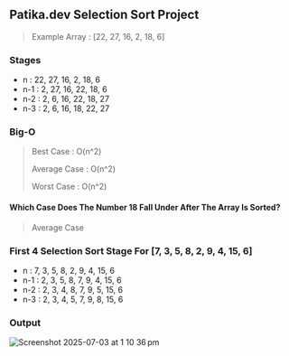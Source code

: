 ## Patika.dev Selection Sort Project

> Example Array : [22, 27, 16, 2, 18, 6]

### Stages

* n   : 22, 27, 16, 2, 18, 6
* n-1 : 2, 27, 16, 22, 18, 6
* n-2 : 2, 6, 16, 22, 18, 27
* n-3 : 2, 6, 16, 18, 22, 27

### Big-O

> Best Case    : O(n^2)
>
> Average Case : O(n^2)
>
> Worst Case   : O(n^2)

#### Which Case Does The Number 18 Fall Under After The Array Is Sorted?

> Average Case

### First 4 Selection Sort Stage For [7, 3, 5, 8, 2, 9, 4, 15, 6]

* n   : 7, 3, 5, 8, 2, 9, 4, 15, 6
* n-1 : 2, 3, 5, 8, 7, 9, 4, 15, 6
* n-2 : 2, 3, 4, 8, 7, 9, 5, 15, 6
* n-3 : 2, 3, 4, 5, 7, 9, 8, 15, 6

### Output
![Screenshot 2025-07-03 at 1 10 36 pm](https://github.com/user-attachments/assets/7cf9f15a-8256-4333-9d6a-0c61c2ed1a18)
